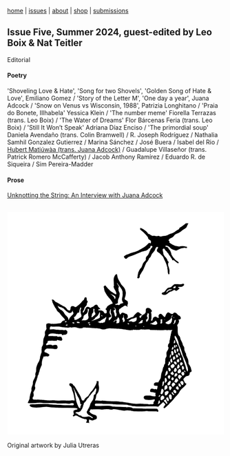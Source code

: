 [home](index.md) | [issues](issues.md) | [about](about.md) | [shop](shop.md)  |  [submissions](submit.md)

## Issue Five, Summer 2024, guest-edited by Leo Boix & Nat Teitler

Editorial

#### Poetry

'Shoveling Love & Hate', 'Song for two Shovels', 'Golden Song of Hate & Love', Emiliano Gomez / 'Story of the Letter M', 'One day a year', Juana Adcock / 'Snow on Venus vs Wisconsin, 1988', Patrizia Longhitano / 'Praia do Bonete, Illhabela' Yessica Klein / 'The number meme' Fiorella Terrazas (trans. Leo Boix) / 'The Water of Dreams' Flor Bárcenas Feria (trans. Leo Boix) / 'Still It Won’t Speak' Adriana Díaz Enciso / 'The primordial soup' Daniela Avendaño (trans. Colin Bramwell) / R. Joseph Rodríguez / Nathalia Samhil Gonzalez Gutierrez / Marina Sánchez / José Buera / Isabel del Rio / [Hubert Matiúwàa (trans. Juana Adcock)](rooster.md) / Guadalupe Villaseñor (trans. Patrick Romero McCafferty) / Jacob Anthony Ramírez / Eduardo R. de Siqueira / Sim Pereira-Madder

#### Prose

[Unknotting the String: An Interview with Juana Adcock](prose/interview.md)


<p align="center">
​ <img src="wg5bk.png" alt="Issue 5" width="800"/>

Original artwork by Julia Utreras


